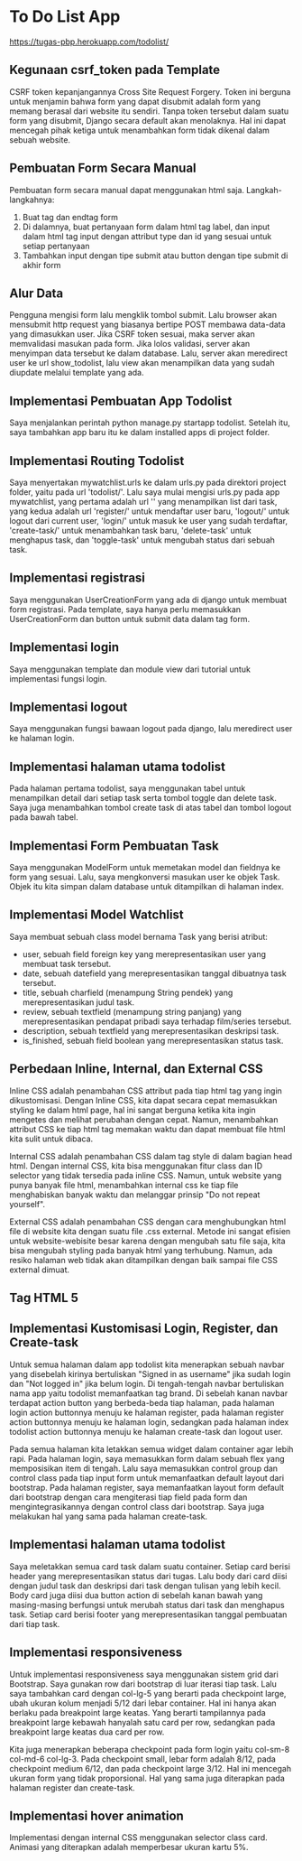 # To Do List App
https://tugas-pbp.herokuapp.com/todolist/

## Kegunaan csrf_token pada Template
CSRF token kepanjangannya Cross Site Request Forgery. Token ini berguna untuk menjamin bahwa form yang dapat disubmit adalah form yang memang berasal dari website itu sendiri. Tanpa token tersebut dalam suatu form yang disubmit, Django secara default akan menolaknya. Hal ini dapat mencegah pihak ketiga untuk menambahkan form tidak dikenal dalam sebuah website.

## Pembuatan Form Secara Manual
Pembuatan form secara manual dapat menggunakan html saja. Langkah-langkahnya:
1. Buat tag dan endtag form
2. Di dalamnya, buat pertanyaan form dalam html tag label, dan input dalam html tag input dengan attribut type dan id yang sesuai untuk setiap pertanyaan
3. Tambahkan input dengan tipe submit atau button dengan tipe submit di akhir form

## Alur Data
Pengguna mengisi form lalu mengklik tombol submit. Lalu browser akan mensubmit http request yang biasanya bertipe POST membawa data-data yang dimasukkan user. Jika CSRF token sesuai, maka server akan memvalidasi masukan pada form. Jika lolos validasi, server akan menyimpan data tersebut ke dalam database. Lalu, server akan meredirect user ke url show_todolist, lalu view akan menampilkan data yang sudah diupdate melalui template yang ada.

## Implementasi Pembuatan App Todolist
Saya menjalankan perintah python manage.py startapp todolist. Setelah itu, saya tambahkan app baru itu ke dalam installed apps di project folder.

## Implementasi Routing Todolist
Saya menyertakan mywatchlist.urls ke dalam urls.py pada direktori project folder, yaitu pada url 'todolist/'. Lalu saya mulai mengisi urls.py pada app mywatchlist, yang pertama adalah url '' yang menampilkan list dari task, yang kedua adalah url 'register/' untuk mendaftar user baru, 'logout/' untuk logout dari current user, 'login/' untuk masuk ke user yang sudah terdaftar, 'create-task/' untuk menambahkan task baru, 'delete-task' untuk menghapus task, dan 'toggle-task' untuk mengubah status dari sebuah task.

## Implementasi registrasi

Saya menggunakan UserCreationForm yang ada di django untuk membuat form registrasi. Pada template, saya hanya perlu memasukkan UserCreationForm dan button untuk submit data dalam tag form.

## Implementasi login

Saya menggunakan template dan module view dari tutorial untuk implementasi fungsi login.

## Implementasi logout

Saya menggunakan fungsi bawaan logout pada django, lalu meredirect user ke halaman login.

## Implementasi halaman utama todolist
Pada halaman pertama todolist, saya menggunakan tabel untuk menampilkan detail dari setiap task serta tombol toggle dan delete task. Saya juga menambahkan tombol create task di atas tabel dan tombol logout pada bawah tabel.

## Implementasi Form Pembuatan Task
Saya menggunakan ModelForm untuk memetakan model dan fieldnya ke form yang sesuai. Lalu, saya mengkonversi masukan user ke objek Task. Objek itu kita simpan dalam database untuk ditampilkan di halaman index.

## Implementasi Model Watchlist
Saya membuat sebuah class model bernama Task yang berisi atribut:
* user, sebuah field foreign key yang merepresentasikan user yang membuat task tersebut.
* date, sebuah datefield yang merepresentasikan tanggal dibuatnya task tersebut.
* title, sebuah charfield (menampung String pendek) yang merepresentasikan judul task.
* review, sebuah textfield (menampung string panjang) yang merepresentasikan pendapat pribadi saya terhadap film/series tersebut.
* description, sebuah textfield yang merepresentasikan deskripsi task.
* is_finished, sebuah field boolean yang merepresentasikan status task.

## Perbedaan Inline, Internal, dan External CSS
Inline CSS adalah penambahan CSS attribut pada tiap html tag yang ingin dikustomisasi. Dengan Inline CSS, kita dapat secara cepat memasukkan styling ke dalam html page, hal ini sangat berguna ketika kita ingin mengetes dan melihat perubahan dengan cepat. Namun, menambahkan attribut CSS ke tiap html tag memakan waktu dan dapat membuat file html kita sulit untuk dibaca.

Internal CSS adalah penambahan CSS dalam tag style di dalam bagian head html. Dengan internal CSS, kita bisa menggunakan fitur class dan ID selector yang tidak tersedia pada inline CSS. Namun, untuk website yang punya banyak file html, menambahkan internal css ke tiap file menghabiskan banyak waktu dan melanggar prinsip "Do not repeat yourself".

External CSS adalah penambahan CSS dengan cara menghubungkan html file di website kita dengan suatu file .css external. Metode ini sangat efisien untuk website-webisite besar karena dengan mengubah satu file saja, kita bisa mengubah styling pada banyak html yang terhubung. Namun, ada resiko halaman web tidak akan ditampilkan dengan baik sampai file CSS external dimuat.

## Tag HTML 5


## Implementasi Kustomisasi Login, Register, dan Create-task
Untuk semua halaman dalam app todolist kita menerapkan sebuah navbar yang disebelah kirinya bertuliskan "Signed in as username" jika sudah login dan "Not logged in" jika belum login. Di tengah-tengah navbar bertuliskan nama app yaitu todolist memanfaatkan tag brand. Di sebelah kanan navbar terdapat action button yang berbeda-beda tiap halaman, pada halaman login action buttonnya menuju ke halaman register, pada halaman register action buttonnya menuju ke halaman login, sedangkan pada halaman index todolist action buttonnya menuju ke halaman create-task dan logout user.

Pada semua halaman kita letakkan semua widget dalam container agar lebih rapi. Pada halaman login, saya memasukkan form dalam sebuah flex yang memposisikan item di tengah. Lalu saya memasukkan control group dan control class pada tiap input form untuk memanfaatkan default layout dari bootstrap. Pada halaman register, saya memanfaatkan layout form default dari bootstrap dengan cara mengiterasi tiap field pada form dan mengintegrasikannya dengan control class dari bootstrap. Saya juga melakukan hal yang sama pada halaman create-task.

## Implementasi halaman utama todolist
Saya meletakkan semua card task dalam suatu container. Setiap card berisi header yang merepresentasikan status dari tugas. Lalu body dari card diisi dengan judul task dan deskripsi dari task dengan tulisan yang lebih kecil. Body card juga diisi dua button action di sebelah kanan bawah yang masing-masing berfungsi untuk merubah status dari task dan menghapus task. Setiap card berisi footer yang merepresentasikan tanggal pembuatan dari tiap task.

## Implementasi responsiveness
Untuk implementasi responsiveness saya menggunakan sistem grid dari Bootstrap. Saya gunakan row dari bootstrap di luar iterasi tiap task. Lalu saya tambahkan card dengan col-lg-5 yang berarti pada checkpoint large, ubah ukuran kolum menjadi 5/12 dari lebar container. Hal ini hanya akan berlaku pada breakpoint large keatas. Yang berarti tampilannya pada breakpoint large kebawah hanyalah satu card per row, sedangkan pada breakpoint large keatas dua card per row.

Kita juga menerapkan beberapa checkpoint pada form login yaitu col-sm-8 col-md-6 col-lg-3. Pada checkpoint small, lebar form adalah 8/12, pada checkpoint medium 6/12, dan pada checkpoint large 3/12. Hal ini mencegah ukuran form yang tidak proporsional. Hal yang sama juga diterapkan pada halaman register dan create-task.

## Implementasi hover animation
Implementasi dengan internal CSS menggunakan selector class card. Animasi yang diterapkan adalah memperbesar ukuran kartu 5%. 